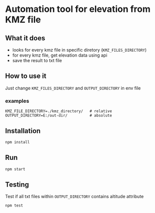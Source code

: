 # Automation tool for elevation from KMZ file

## What it does

- looks for every kmz file in specific diretory (`KMZ_FILES_DIRECTORY`)
- for every kmz file, get elevation data using api
- save the result to txt file

## How to use it

Just change `KMZ_FILES_DIRECTORY` and `OUTPUT_DIRECTORY` in env file

### examples

```env
KMZ_FILE_DIRECTORY=./kmz_directory/   # relative
OUTPUT_DIRECTORY=E:/out-dir/          # absolute
```

## Installation

```bash
npm install
```

## Run

```bash
npm start
```

## Testing

Test if all txt files within `OUTPUT_DIRECTORY` contains altitude attribute

```bash
npm test
```
